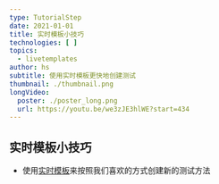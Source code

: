 ```yaml
---
type: TutorialStep
date: 2021-01-01
title: 实时模板小技巧
technologies: [ ]
topics:
  - livetemplates
author: hs
subtitle: 使用实时模板更快地创建测试
thumbnail: ./thumbnail.png
longVideo:
  poster: ./poster_long.png
  url: https://youtu.be/we3zJE3hlWE?start=434
---
```


## 实时模板小技巧
- 使用[实时模板](https://www.jetbrains.com/help/idea/using-live-templates.html)来按照我们喜欢的方式创建新的测试方法
